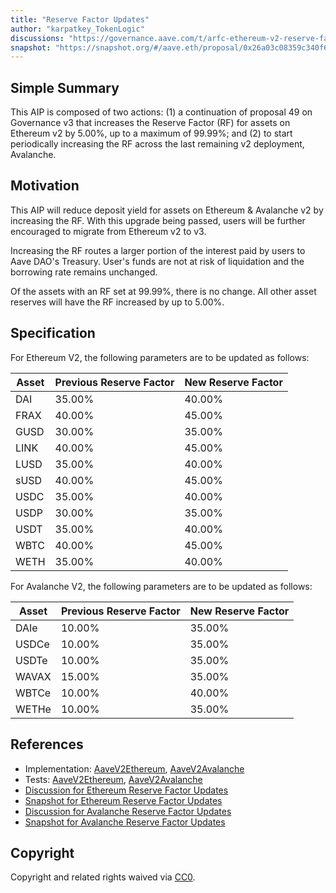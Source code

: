 ```yaml
---
title: "Reserve Factor Updates"
author: "karpatkey_TokenLogic"
discussions: "https://governance.aave.com/t/arfc-ethereum-v2-reserve-factor-adjustment/16764/6"
snapshot: "https://snapshot.org/#/aave.eth/proposal/0x26a03c08359c340f63b78b0c3e96d37aa0adeda65814643b0886d4719048ea7e"
---
```


## Simple Summary

This AIP is composed of two actions: (1) a continuation of proposal 49 on Governance v3 that increases the Reserve Factor (RF) for assets on Ethereum v2 by 5.00%, up to a maximum of 99.99%; and (2) to start periodically increasing the RF across the last remaining v2 deployment, Avalanche.

## Motivation

This AIP will reduce deposit yield for assets on Ethereum & Avalanche v2 by increasing the RF. With this upgrade being passed, users will be further encouraged to migrate from Ethereum v2 to v3.

Increasing the RF routes a larger portion of the interest paid by users to Aave DAO's Treasury. User's funds are not at risk of liquidation and the borrowing rate remains unchanged.

Of the assets with an RF set at 99.99%, there is no change. All other asset reserves will have the RF increased by up to 5.00%.

## Specification

For Ethereum V2, the following parameters are to be updated as follows:

| Asset | Previous Reserve Factor | New Reserve Factor |
| ----- | ----------------------- | ------------------ |
| DAI   | 35.00%                  | 40.00%             |
| FRAX  | 40.00%                  | 45.00%             |
| GUSD  | 30.00%                  | 35.00%             |
| LINK  | 40.00%                  | 45.00%             |
| LUSD  | 35.00%                  | 40.00%             |
| sUSD  | 40.00%                  | 45.00%             |
| USDC  | 35.00%                  | 40.00%             |
| USDP  | 30.00%                  | 35.00%             |
| USDT  | 35.00%                  | 40.00%             |
| WBTC  | 40.00%                  | 45.00%             |
| WETH  | 35.00%                  | 40.00%             |

For Avalanche V2, the following parameters are to be updated as follows:

| Asset | Previous Reserve Factor | New Reserve Factor |
| ----- | ----------------------- | ------------------ |
| DAIe  | 10.00%                  | 35.00%             |
| USDCe | 10.00%                  | 35.00%             |
| USDTe | 10.00%                  | 35.00%             |
| WAVAX | 15.00%                  | 35.00%             |
| WBTCe | 10.00%                  | 40.00%             |
| WETHe | 10.00%                  | 35.00%             |

## References

- Implementation: [AaveV2Ethereum](https://github.com/bgd-labs/aave-proposals-v3/blob/main/src/20240404_Multi_ReserveFactorUpdates/AaveV2Ethereum_ReserveFactorUpdates_20240404.sol), [AaveV2Avalanche](https://github.com/bgd-labs/aave-proposals-v3/blob/main/src/20240404_Multi_ReserveFactorUpdates/AaveV2Avalanche_ReserveFactorUpdates_20240404.sol)
- Tests: [AaveV2Ethereum](https://github.com/bgd-labs/aave-proposals-v3/blob/main/src/20240404_Multi_ReserveFactorUpdates/AaveV2Ethereum_ReserveFactorUpdates_20240404.t.sol), [AaveV2Avalanche](https://github.com/bgd-labs/aave-proposals-v3/blob/main/src/20240404_Multi_ReserveFactorUpdates/AaveV2Avalanche_ReserveFactorUpdates_20240404.t.sol)
- [Discussion for Ethereum Reserve Factor Updates](https://governance.aave.com/t/arfc-ethereum-v2-reserve-factor-adjustment/16764/6)
- [Snapshot for Ethereum Reserve Factor Updates](https://snapshot.org/#/aave.eth/proposal/0x26a03c08359c340f63b78b0c3e96d37aa0adeda65814643b0886d4719048ea7e)
- [Discussion for Avalanche Reserve Factor Updates](https://governance.aave.com/t/arfc-avalanche-v2-reserve-factor-adjustment/17040)
- [Snapshot for Avalanche Reserve Factor Updates](https://snapshot.org/#/aave.eth/proposal/0x770ff4e02634c77aaa09952345551168920f7878b32ab03fcef92763a5fb70ab)

## Copyright

Copyright and related rights waived via [CC0](https://creativecommons.org/publicdomain/zero/1.0/).
